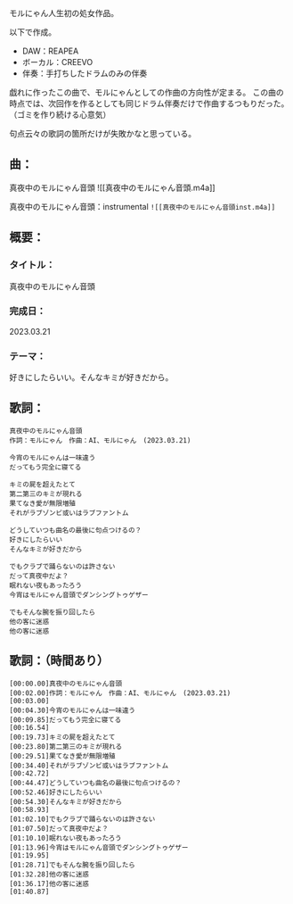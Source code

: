 モルにゃん人生初の処女作品。

以下で作成。
- DAW：REAPEA
- ボーカル：CREEVO
- 伴奏：手打ちしたドラムのみの伴奏

戯れに作ったこの曲で、モルにゃんとしての作曲の方向性が定まる。
この曲の時点では、次回作を作るとしても同じドラム伴奏だけで作曲するつもりだった。
（ゴミを作り続ける心意気）

句点云々の歌詞の箇所だけが失敗かなと思っている。

## 曲：

真夜中のモルにゃん音頭
![[真夜中のモルにゃん音頭.m4a]]

真夜中のモルにゃん音頭：instrumental
`![[真夜中のモルにゃん音頭inst.m4a]]`
## 概要：

### タイトル：
真夜中のモルにゃん音頭
### 完成日：
2023.03.21
### テーマ：
好きにしたらいい。そんなキミが好きだから。

## 歌詞：
```
真夜中のモルにゃん音頭
作詞：モルにゃん　作曲：AI、モルにゃん　(2023.03.21)

今宵のモルにゃんは一味違う
だってもう完全に寝てる

キミの屍を超えたとて
第二第三のキミが現れる
果てなき愛が無限増殖
それがラブゾンビ或いはラブファントム

どうしていつも曲名の最後に句点つけるの？
好きにしたらいい
そんなキミが好きだから

でもクラブで踊らないのは許さない
だって真夜中だよ？
眠れない夜もあったろう
今宵はモルにゃん音頭でダンシングトゥゲザー

でもそんな腕を振り回したら
他の客に迷惑
他の客に迷惑
```

## 歌詞：（時間あり）
```
[00:00.00]真夜中のモルにゃん音頭  
[00:02.00]作詞：モルにゃん　作曲：AI、モルにゃん　(2023.03.21)  
[00:03.00]  
[00:04.30]今宵のモルにゃんは一味違う  
[00:09.85]だってもう完全に寝てる  
[00:16.54]  
[00:19.73]キミの屍を超えたとて  
[00:23.80]第二第三のキミが現れる  
[00:29.51]果てなき愛が無限増殖  
[00:34.40]それがラブゾンビ或いはラブファントム  
[00:42.72]  
[00:44.47]どうしていつも曲名の最後に句点つけるの？  
[00:52.46]好きにしたらいい  
[00:54.30]そんなキミが好きだから  
[00:58.93]  
[01:02.10]でもクラブで踊らないのは許さない  
[01:07.50]だって真夜中だよ？  
[01:10.10]眠れない夜もあったろう  
[01:13.96]今宵はモルにゃん音頭でダンシングトゥゲザー  
[01:19.95]  
[01:28.71]でもそんな腕を振り回したら  
[01:32.28]他の客に迷惑  
[01:36.17]他の客に迷惑  
[01:40.87]
```